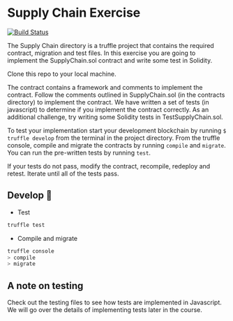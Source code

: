 # Supply Chain Exercise

[![Build Status](https://travis-ci.org/dev-bootcamp-2019/supply-chain-aashutoshrathi.svg?branch=master)](https://travis-ci.org/dev-bootcamp-2019/supply-chain-aashutoshrathi)

The Supply Chain directory is a truffle project that contains the required contract, migration and test files. In this exercise you are going to implement the SupplyChain.sol contract and write some test in Solidity.

Clone this repo to your local machine.

The contract contains a framework and comments to implement the contract. Follow the comments outlined in SupplyChain.sol (in the contracts directory) to implement the contract. We have written a set of tests (in javascript) to determine if you implement the contract correctly. As an additional challenge, try writing some Solidity tests in TestSupplyChain.sol.

To test your implementation start your development blockchain by running `$ truffle develop` from the terminal in the project directory. From the truffle console, compile and migrate the contracts by running `compile` and `migrate`. You can run the pre-written tests by running `test`.

If your tests do not pass, modify the contract, recompile, redeploy and retest. Iterate until all of the tests pass.

## Develop 🔨

- Test

```sh
truffle test
```

- Compile and migrate

```sh
truffle console
> compile
> migrate
```

## A note on testing

Check out the testing files to see how tests are implemented in Javascript. We will go over the details of implementing tests later in the course.
